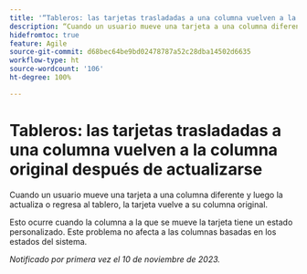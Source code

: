 ```yaml
---
title: '“Tableros: las tarjetas trasladadas a una columna vuelven a la columna original después de actualizarse”'
description: “Cuando un usuario mueve una tarjeta a una columna diferente y luego la actualiza o regresa al tablero, la tarjeta vuelve a su columna original”.
hidefromtoc: true
feature: Agile
source-git-commit: d68bec64be9bd02478787a52c28dba14502d6635
workflow-type: ht
source-wordcount: '106'
ht-degree: 100%

---
```



# Tableros: las tarjetas trasladadas a una columna vuelven a la columna original después de actualizarse

Cuando un usuario mueve una tarjeta a una columna diferente y luego la actualiza o regresa al tablero, la tarjeta vuelve a su columna original.

Esto ocurre cuando la columna a la que se mueve la tarjeta tiene un estado personalizado. Este problema no afecta a las columnas basadas en los estados del sistema.

_Notificado por primera vez el 10 de noviembre de 2023._
